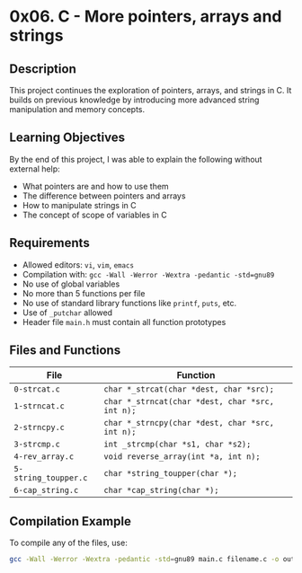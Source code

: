 # 0x06. C - More pointers, arrays and strings

## Description
This project continues the exploration of pointers, arrays, and strings in C. It builds on previous knowledge by introducing more advanced string manipulation and memory concepts.

## Learning Objectives
By the end of this project, I was able to explain the following without external help:
- What pointers are and how to use them
- The difference between pointers and arrays
- How to manipulate strings in C
- The concept of scope of variables in C

## Requirements
- Allowed editors: `vi`, `vim`, `emacs`
- Compilation with: `gcc -Wall -Werror -Wextra -pedantic -std=gnu89`
- No use of global variables
- No more than 5 functions per file
- No use of standard library functions like `printf`, `puts`, etc.
- Use of `_putchar` allowed
- Header file `main.h` must contain all function prototypes

## Files and Functions

| File | Function |
|------|----------|
| `0-strcat.c` | `char *_strcat(char *dest, char *src);` |
| `1-strncat.c` | `char *_strncat(char *dest, char *src, int n);` |
| `2-strncpy.c` | `char *_strncpy(char *dest, char *src, int n);` |
| `3-strcmp.c` | `int _strcmp(char *s1, char *s2);` |
| `4-rev_array.c` | `void reverse_array(int *a, int n);` |
| `5-string_toupper.c` | `char *string_toupper(char *);` |
| `6-cap_string.c` | `char *cap_string(char *);` |
<!-- Add more as needed -->

## Compilation Example

To compile any of the files, use:

```bash
gcc -Wall -Werror -Wextra -pedantic -std=gnu89 main.c filename.c -o output
